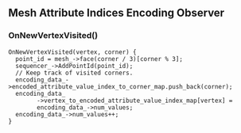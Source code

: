 
## Mesh Attribute Indices Encoding Observer

### OnNewVertexVisited()

~~~~~
OnNewVertexVisited(vertex, corner) {
  point_id = mesh_->face(corner / 3)[corner % 3];
  sequencer_->AddPointId(point_id);
  // Keep track of visited corners.
  encoding_data_->encoded_attribute_value_index_to_corner_map.push_back(corner);
  encoding_data_
        ->vertex_to_encoded_attribute_value_index_map[vertex] =
        encoding_data_->num_values;
  encoding_data_->num_values++;
}
~~~~~
